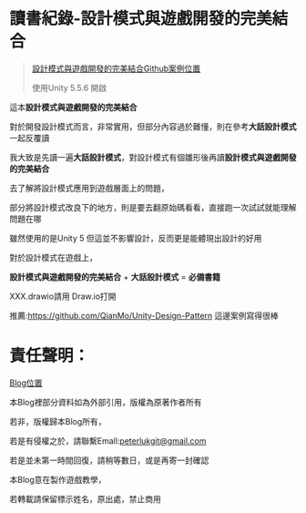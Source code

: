 # 讀書紀錄-設計模式與遊戲開發的完美結合

>[設計模式與遊戲開發的完美結合Github案例位置](https://github.com/sttsai/PBaseDefense_Unity3D_Ver5)
>
>使用Unity 5.5.6 開啟

這本**設計模式與遊戲開發的完美結合**

對於開發設計模式而言，非常實用，但部分內容過於難懂，則在參考**大話設計模式**一起反覆讀

我大致是先讀一遍**大話設計模式**，對設計模式有個雛形後再讀**設計模式與遊戲開發的完美結合**

去了解將設計模式應用到遊戲層面上的問題，

部分將設計模式改良下的地方，則是要去翻原始碼看看，直接跑一次試試就能理解問題在哪

雖然使用的是Unity 5 但這並不影響設計，反而更是能體現出設計的好用

對於設計模式在遊戲上，

**設計模式與遊戲開發的完美結合** + **大話設計模式** = **必備書籍**

XXX.drawio請用 Draw.io打開

推薦:https://github.com/QianMo/Unity-Design-Pattern
這邊案例寫得很棒

# 責任聲明：

[Blog位置](https://www.notion.so/Blog-f5fca1cafe1f4379aebeeb6260dd3dc6)

本Blog裡部分資料如為外部引用，版權為原著作者所有

若非，版權歸本Blog所有，

若是有侵權之於，請聯繫Emall:peterlukgit@gmail.com

若是並未第一時間回復，請稍等數日，或是再寄一封確認

本Blog意在製作遊戲教學，

若轉載請保留標示姓名，原出處，禁止商用
